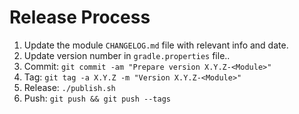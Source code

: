 Release Process
===============

 1. Update the module `CHANGELOG.md` file with relevant info and date.
 2. Update version number in `gradle.properties` file..
 3. Commit: `git commit -am "Prepare version X.Y.Z-<Module>"`
 4. Tag: `git tag -a X.Y.Z -m "Version X.Y.Z-<Module>"`
 5. Release: `./publish.sh`
 6. Push: `git push && git push --tags`
